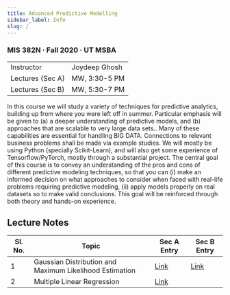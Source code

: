 ```yaml
---
title: Advanced Predictive Modelling
sidebar_label: Info
slug: /
---
```

### MIS 382N · Fall 2020 · UT MSBA

<table>
  <tbody>
    <tr>
      <td>Instructor</td>
      <td>Joydeep Ghosh</td>
    </tr>
    <tr>
      <td>Lectures (Sec A) </td>
      <td>MW, 3:30-5 PM</td>
    </tr>
    <tr>
      <td>Lectures (Sec B) </td>
      <td>MW, 5:30-7 PM</td>
    </tr>
  </tbody>
</table>

In this course we will study a variety of techniques for predictive analytics, building up from where you were left off in summer. Particular emphasis will be given to (a) a deeper understanding of predictive models, and (b) approaches that are scalable to very large data sets.. Many of these capabilities are essential for handling BIG DATA. Connections to relevant business problems shall be made via example studies. We will mostly be using Python (specially Scikit-Learn), and will also get some experience of Tensorflow/PyTorch, mostly through a substantial project. The central goal of this course is to convey an understanding of the pros and cons of different predictive modeling techniques, so that you can (i) make an informed decision on what approaches to consider when faced with real-life problems requiring predictive modeling, (ii) apply models properly on real datasets so to make valid conclusions. This goal will be reinforced through both theory and hands-on experience.

## Lecture Notes
| Sl. No. | Topic                                                   | Sec A Entry                     | Sec B Entry                     |
|---------|---------------------------------------------------------|---------------------------------|---------------------------------|
| 1       | Gaussian Distribution and Maximum Likelihood Estimation | [Link](sec-a/a-1-gaussian-dist) | [Link](sec-b/b-1-gaussian-dist) |
| 2       | Multiple Linear Regression                              | [Link](sec-a/a-2-mlr)           | |